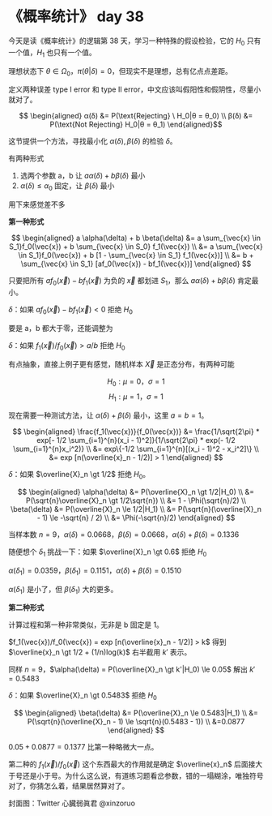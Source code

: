 # 《概率统计》 day 38

今天是读《概率统计》的逻辑第 38 天，学习一种特殊的假设检验，它的 $H_0$ 只有一个值，$H_1$ 也只有一个值。

理想状态下 $\theta \in \Omega_0$，$\pi(\theta|\delta) = 0$，但现实不是理想，总有亿点点差距。

定义两种误差 type I error 和 type II error，中文应该叫假阳性和假阴性，尽量小就对了。

$$
\begin{aligned}
α(δ) &= P(\text{Rejecting} \ H_0|θ = θ_0) \\
β(δ) &= P(\text{Not Rejecting} H_0|θ = θ_1)
\end{aligned}$$

这节提供一个方法，寻找最小化 $α(δ), β(δ)$ 的检验 $\delta$。

有两种形式

1. 选两个参数 a，b 让 $aα(δ) + bβ(δ)$ 最小
2. $α(δ) \le \alpha_0$ 固定，让 $\beta(\delta)$ 最小

用下来感觉差不多

**第一种形式**

$$
\begin{aligned}
a \alpha(\delta) + b \beta(\delta) &= a \sum_{\vec{x} \in S_1}f_0(\vec{x}) + b \sum_{\vec{x} \in S_0} f_1(\vec{x}) \\
&= a \sum_{\vec{x} \in S_1}f_0(\vec{x}) + b [1 - \sum_{\vec{x} \in S_1} f_1(\vec{x})] \\
&= b + \sum_{\vec{x} \in S_1} [af_0(\vec{x}) - bf_1(\vec{x})]
\end{aligned}
$$

只要把所有 $af_0(\vec{x}) - bf_1(\vec{x})$ 为负的 $\vec{x}$ 都划进 $S_1$，那么 $a \alpha(\delta) + b \beta(\delta)$ 肯定最小。

$\delta$：如果 $af_0(\vec{x}) - bf_1(\vec{x}) \lt 0$ 拒绝 $H_0$

要是 a，b 都大于零，还能调整为

$\delta$：如果 $f_1(\vec{x})/f_0(\vec{x}) > a/b$ 拒绝 $H_0$

有点抽象，直接上例子更有感觉，随机样本 $\vec{X}$ 是正态分布，有两种可能

$$
H_0: \mu = 0，\sigma = 1
$$
$$
H_1: \mu = 1，\sigma = 1
$$

现在需要一种测试方法，让 $\alpha(\delta) + \beta(\delta)$ 最小，这里 $a = b = 1$。

$$
\begin{aligned}
\frac{f_1(\vec{x})}{f_0(\vec{x})} &= \frac{1/\sqrt{2\pi} * exp[- 1/2 \sum_{i=1}^{n}(x_i - 1)^2]}{1/\sqrt{2\pi} * exp(- 1/2 \sum_{i=1}^{n}x_i^2)} \\
&= exp\{-1/2 \sum_{i=1}^{n}[(x_i - 1)^2 - x_i^2]\} \\
&= exp [n(\overline{x}_n - 1/2)] > 1
\end{aligned}
$$

$\delta$：如果 $\overline{X}_n \gt 1/2$ 拒绝 $H_0$。

$$
\begin{aligned}
\alpha(\delta) &= P(\overline{X}_n \gt 1/2|H_0) \\
&= P(\sqrt{n}\overline{X}_n \gt 1/2\sqrt{n}) \\
&= 1 - \Phi(\sqrt{n}/2) \\
\beta(\delta) &= P(\overline{X}_n \le 1/2|H_1) \\
&= P(\sqrt{n}(\overline{X}_n - 1) \le -\sqrt{n} / 2) \\
&= \Phi(-\sqrt{n}/2)
\end{aligned}
$$

当样本数 $n = 9$，$\alpha(\delta) = 0.0668$，$\beta(\delta) = 0.0668$，$\alpha(\delta) + \beta(\delta)=0.1336$

随便想个 $\delta_1$ 挑战一下：如果 $\overline{X}_n \gt 0.6$ 拒绝 $H_0$

$\alpha(\delta_1) = 0.0359$，$\beta(\delta_1) = 0.1151$，$\alpha(\delta) + \beta(\delta)=0.1510$

$\alpha(\delta_1)$ 是小了，但 $\beta(\delta_1)$ 大的更多。

**第二种形式**

计算过程和第一种非常类似，无非是 b 固定是 1。

$f_1(\vec{x})/f_0(\vec{x}) = exp [n(\overline{x}_n - 1/2)] > k$ 得到 $\overline{x}_n \gt 1/2 + (1/n)log(k)$ 右半截用 $k'$ 表示。

同样 $n=9$，$\alpha(\delta) = P(\overline{X}_n \gt k'|H_0) \le 0.05$ 解出 $k'=0.5483$

$\delta$：如果 $\overline{X}_n \gt 0.5483$ 拒绝 $H_0$

$$
\begin{aligned}
\beta(\delta) &= P(\overline{X}_n \le 0.5483|H_1) \\
&= P(\sqrt{n}(\overline{X}_n - 1) \le \sqrt{n}(0.5483 - 1)) \\
&=0.0877
\end{aligned}
$$

$0.05 + 0.0877 = 0.1377$ 比第一种略微大一点。

第二种的 $f_1(\vec{x})/f_0(\vec{x})$ 这个东西最大的作用就是确定 $\overline{x}_n$ 后面接大于号还是小于号。为什么这么说，有道练习题看岔参数，错的一塌糊涂，唯独符号对了，你猜怎么着，结果居然算对了。

封面图：Twitter 心臓弱眞君 @xinzoruo